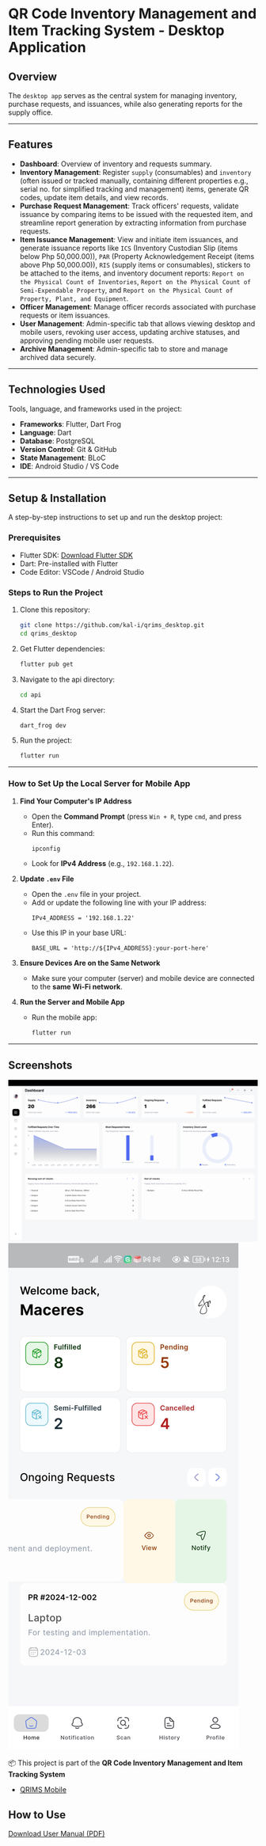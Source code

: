 # QR Code Inventory Management and Item Tracking System - Desktop Application

## **Overview**

The `desktop app` serves as the central system for managing inventory, purchase requests, and issuances, while also generating reports for the supply office. 

---

## **Features**

- **Dashboard**: Overview of inventory and requests summary.  
- **Inventory Management**: Register `supply` (consumables) and `inventory` (often issued or tracked manually, containing different properties e.g., serial no. for simplified tracking and management) items, generate QR codes, update item details, and view records.  
- **Purchase Request Management**: Track officers' requests, validate issuance by comparing items to be issued with the requested item, and streamline report generation by extracting information from purchase requests.  
- **Item Issuance Management**: View and initiate item issuances, and generate issuance reports like `ICS` (Inventory Custodian Slip (items below Php 50,000.00)), `PAR` (Property Acknowledgement Receipt (items above Php 50,000.00)), `RIS` (supply items or consumables), stickers to be attached to the items, and inventory document reports: `Report on the Physical Count of Inventories`, `Report on the Physical Count of Semi-Expendable Property`, and `Report on the Physical Count of Property, Plant, and Equipment`.  
- **Officer Management**: Manage officer records associated with purchase requests or item issuances.  
- **User Management**: Admin-specific tab that allows viewing desktop and mobile users, revoking user access, updating archive statuses, and approving pending mobile user requests.  
- **Archive Management**: Admin-specific tab to store and manage archived data securely.  


---

## **Technologies Used**  
Tools, language, and frameworks used in the project:  
- **Frameworks**: Flutter, Dart Frog 
- **Language**: Dart  
- **Database**: PostgreSQL  
- **Version Control**: Git & GitHub
- **State Management**: BLoC
- **IDE**: Android Studio / VS Code

---

## **Setup & Installation**  
A step-by-step instructions to set up and run the desktop project:

### **Prerequisites**  
- Flutter SDK: [Download Flutter SDK](https://flutter.dev/docs/get-started/install)  
- Dart: Pre-installed with Flutter  
- Code Editor: VSCode / Android Studio  

### **Steps to Run the Project**  
1. Clone this repository:  
   ```bash
   git clone https://github.com/kal-i/qrims_desktop.git
   cd qrims_desktop
   ```  
2. Get Flutter dependencies:  
   ```bash
   flutter pub get
   ```  
3. Navigate to the api directory:  
   ```bash
   cd api
   ```  
4. Start the Dart Frog server:  
   ```bash
   dart_frog dev
   ```
5. Run the project:  
   ```bash
   flutter run
   ```
   
---

### **How to Set Up the Local Server for Mobile App**

1. **Find Your Computer's IP Address**  
   - Open the **Command Prompt** (press `Win + R`, type `cmd`, and press Enter).
   - Run this command:  
     ```bash
     ipconfig
     ```
   - Look for **IPv4 Address** (e.g., `192.168.1.22`).

2. **Update `.env` File**  
   - Open the `.env` file in your project.
   - Add or update the following line with your IP address:
     ```dotenv
     IPv4_ADDRESS = '192.168.1.22'
     ```
   - Use this IP in your base URL:
     ```dotenv
     BASE_URL = 'http://${IPv4_ADDRESS}:your-port-here'
     ```

3. **Ensure Devices Are on the Same Network**  
   - Make sure your computer (server) and mobile device are connected to the **same Wi-Fi network**.

4. **Run the Server and Mobile App**  
   - Run the mobile app:
     ```bash
     flutter run
     ```

---

## Screenshots  
![Desktop Dashboard View](https://raw.githubusercontent.com/kal-i/qrims_desktop/main/assets/images/dashboard-ui.png)
![Mobile Home View](https://raw.githubusercontent.com/kal-i/qrims_desktop/main/assets/images/home.jpg) 

📦 This project is part of the **QR Code Inventory Management and Item Tracking System**  
- [QRIMS Mobile](https://github.com/kal-i/qrims_mobile)

## How to Use  
[Download User Manual (PDF)](https://github.com/kal-i/qrims_desktop/raw/main/UserManual.pdf)
